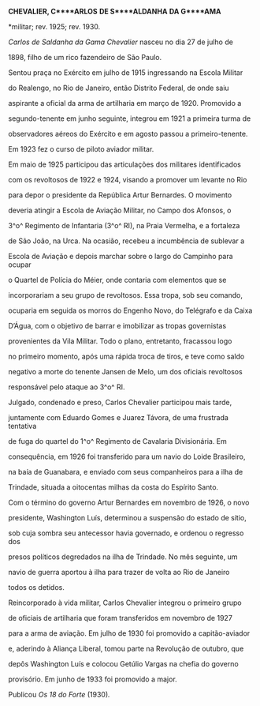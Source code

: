 **CHEVALIER, C****ARLOS** **DE S****ALDANHA** **DA G****AMA**



\*militar; rev. 1925; rev. 1930.



*Carlos de Saldanha da Gama Chevalier* nasceu no dia 27 de julho de

1898, filho de um rico fazendeiro de São Paulo.



Sentou praça no Exército em julho de 1915 ingressando na Escola Militar

do Realengo, no Rio de Janeiro, então Distrito Federal, de onde saiu

aspirante a oficial da arma de artilharia em março de 1920. Promovido a

segundo-tenente em junho seguinte, integrou em 1921 a primeira turma de

observadores aéreos do Exército e em agosto passou a primeiro-tenente.

Em 1923 fez o curso de piloto aviador militar.



Em maio de 1925 participou das articulações dos militares identificados

com os revoltosos de 1922 e 1924, visando a promover um levante no Rio

para depor o presidente da República Artur Bernardes. O movimento

deveria atingir a Escola de Aviação Militar, no Campo dos Afonsos, o

3^o^ Regimento de Infantaria (3^o^ RI), na Praia Vermelha, e a fortaleza

de São João, na Urca. Na ocasião, recebeu a incumbência de sublevar a

Escola de Aviação e depois marchar sobre o largo do Campinho para ocupar

o Quartel de Polícia do Méier, onde contaria com elementos que se

incorporariam a seu grupo de revoltosos. Essa tropa, sob seu comando,

ocuparia em seguida os morros do Engenho Novo, do Telégrafo e da Caixa

D’Água, com o objetivo de barrar e imobilizar as tropas governistas

provenientes da Vila Militar. Todo o plano, entretanto, fracassou logo

no primeiro momento, após uma rápida troca de tiros, e teve como saldo

negativo a morte do tenente Jansen de Melo, um dos oficiais revoltosos

responsável pelo ataque ao 3^o^ RI.



Julgado, condenado e preso, Carlos Chevalier participou mais tarde,

juntamente com Eduardo Gomes e Juarez Távora, de uma frustrada tentativa

de fuga do quartel do 1^o^ Regimento de Cavalaria Divisionária. Em

consequência, em 1926 foi transferido para um navio do Loide Brasileiro,

na baía de Guanabara, e enviado com seus companheiros para a ilha de

Trindade, situada a oitocentas milhas da costa do Espírito Santo.



Com o término do governo Artur Bernardes em novembro de 1926, o novo

presidente, Washington Luís, determinou a suspensão do estado de sítio,

sob cuja sombra seu antecessor havia governado, e ordenou o regresso dos

presos políticos degredados na ilha de Trindade. No mês seguinte, um

navio de guerra aportou à ilha para trazer de volta ao Rio de Janeiro

todos os detidos.



Reincorporado à vida militar, Carlos Chevalier integrou o primeiro grupo

de oficiais de artilharia que foram transferidos em novembro de 1927

para a arma de aviação. Em julho de 1930 foi promovido a capitão-aviador

e, aderindo à Aliança Liberal, tomou parte na Revolução de outubro, que

depôs Washington Luís e colocou Getúlio Vargas na chefia do governo

provisório. Em junho de 1933 foi promovido a major.



Publicou *Os 18 do Forte* (1930)*.*



